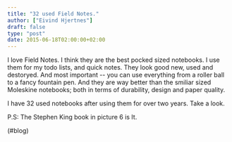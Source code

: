 ```yaml
---
title: "32 used Field Notes."
author: ["Eivind Hjertnes"]
draft: false
type: "post"
date: 2015-06-18T02:00:00+02:00
---
```


I love Field Notes. I think they are the best pocked sized notebooks. I
use them for my todo lists, and quick notes. They look good new, used
and destoryed. And most important -- you can use everything from a
roller ball to a fancy fountain pen. And they are way better than the
smiliar sized Moleskine notebooks; both in terms of durability, design
and paper quality.

I have 32 used notebooks after using them for over two years. Take a
look.

P.S: The Stephen King book in picture 6 is It.

(#blog)
